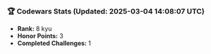 ### 🏆 Codewars Stats (Updated: 2025-03-04 14:08:07 UTC)

- **Rank:** 8 kyu
- **Honor Points:** 3
- **Completed Challenges:** 1
